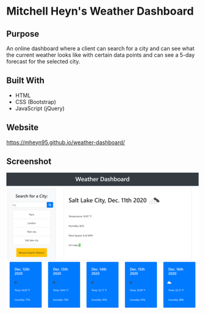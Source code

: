 # Mitchell Heyn's Weather Dashboard

## Purpose

An online dashboard where a client can search for a city and can see what the current weather looks like with certain data points and can see a 5-day forecast for the selected city.

## Built With

- HTML
- CSS (Bootstrap)
- JavaScript (jQuery)

## Website

https://mheyn95.github.io/weather-dashboard/

## Screenshot

![Weather Dashboard Screen Shot](./assets/images/screenshot.png "Weather Dashboard Screen Shot")
